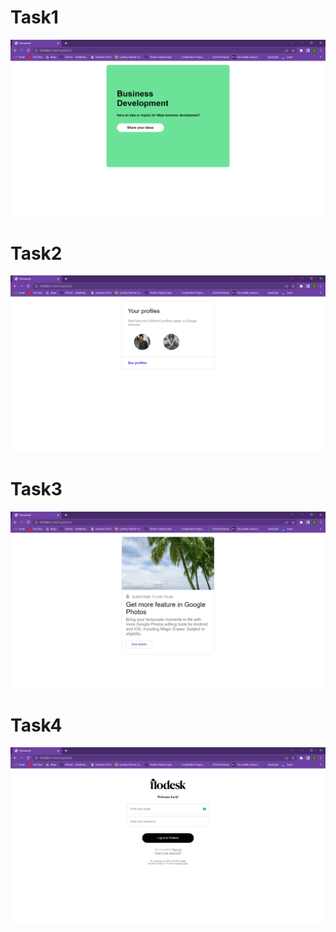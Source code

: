 # Task1
![task1](./outputSS/task1.png)

# Task2
![task2](./outputSS/task2.png)

# Task3
![task3](./outputSS/task3.png)

# Task4
![task4](./outputSS/task4.png)
